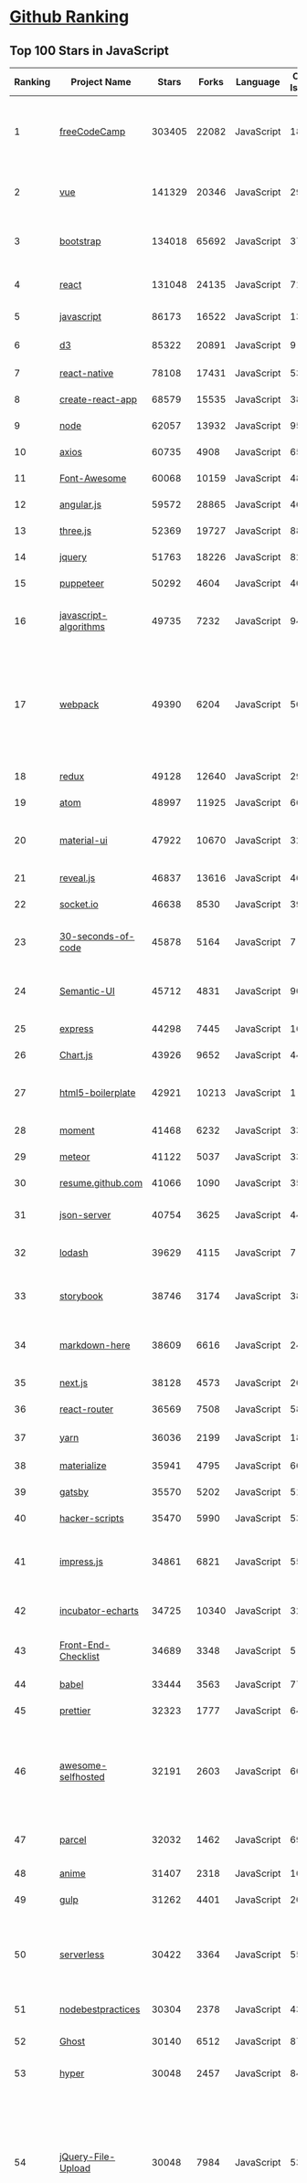 [Github Ranking](../README.md)
==========

## Top 100 Stars in JavaScript

| Ranking | Project Name | Stars | Forks | Language | Open Issues | Description | Last Commit |
| ------- | ------------ | ----- | ----- | -------- | ----------- | ----------- | ----------- |
| 1 | [freeCodeCamp](https://github.com/freeCodeCamp/freeCodeCamp) | 303405 | 22082 | JavaScript | 1851 | The https://www.freeCodeCamp.org open source codebase and curriculum. Learn to code for free together with millions of people. | 2019-06-14T20:40:58Z |
| 2 | [vue](https://github.com/vuejs/vue) | 141329 | 20346 | JavaScript | 298 | 🖖 Vue.js is a progressive, incrementally-adoptable JavaScript framework for building UI on the web. | 2019-06-14T14:24:27Z |
| 3 | [bootstrap](https://github.com/twbs/bootstrap) | 134018 | 65692 | JavaScript | 378 | The most popular HTML, CSS, and JavaScript framework for developing responsive, mobile first projects on the web. | 2019-06-14T10:46:33Z |
| 4 | [react](https://github.com/facebook/react) | 131048 | 24135 | JavaScript | 714 | A declarative, efficient, and flexible JavaScript library for building user interfaces. | 2019-06-15T01:08:24Z |
| 5 | [javascript](https://github.com/airbnb/javascript) | 86173 | 16522 | JavaScript | 137 | JavaScript Style Guide | 2019-06-10T20:51:23Z |
| 6 | [d3](https://github.com/d3/d3) | 85322 | 20891 | JavaScript | 9 | Bring data to life with SVG, Canvas and HTML. :bar_chart::chart_with_upwards_trend::tada: | 2019-05-02T14:23:43Z |
| 7 | [react-native](https://github.com/facebook/react-native) | 78108 | 17431 | JavaScript | 534 | A framework for building native apps with React. | 2019-06-15T02:07:04Z |
| 8 | [create-react-app](https://github.com/facebook/create-react-app) | 68579 | 15535 | JavaScript | 386 | Set up a modern web app by running one command. | 2019-06-14T18:14:07Z |
| 9 | [node](https://github.com/nodejs/node) | 62057 | 13932 | JavaScript | 958 | Node.js JavaScript runtime :sparkles::turtle::rocket::sparkles: | 2019-06-15T00:02:49Z |
| 10 | [axios](https://github.com/axios/axios) | 60735 | 4908 | JavaScript | 652 | Promise based HTTP client for the browser and node.js | 2019-06-13T21:38:28Z |
| 11 | [Font-Awesome](https://github.com/FortAwesome/Font-Awesome) | 60068 | 10159 | JavaScript | 4803 | The iconic SVG, font, and CSS toolkit | 2019-06-05T13:56:25Z |
| 12 | [angular.js](https://github.com/angular/angular.js) | 59572 | 28865 | JavaScript | 461 | AngularJS - HTML enhanced for web apps! | 2019-06-06T08:34:15Z |
| 13 | [three.js](https://github.com/mrdoob/three.js) | 52369 | 19727 | JavaScript | 885 | JavaScript 3D library. | 2019-06-14T20:39:41Z |
| 14 | [jquery](https://github.com/jquery/jquery) | 51763 | 18226 | JavaScript | 82 | jQuery JavaScript Library | 2019-06-13T13:17:12Z |
| 15 | [puppeteer](https://github.com/GoogleChrome/puppeteer) | 50292 | 4604 | JavaScript | 403 | Headless Chrome Node API | 2019-06-15T02:31:48Z |
| 16 | [javascript-algorithms](https://github.com/trekhleb/javascript-algorithms) | 49735 | 7232 | JavaScript | 94 | 📝 Algorithms and data structures implemented in JavaScript with explanations and links to further readings | 2019-06-01T20:39:39Z |
| 17 | [webpack](https://github.com/webpack/webpack) | 49390 | 6204 | JavaScript | 503 | A bundler for javascript and friends. Packs many modules into a few bundled assets. Code Splitting allows for loading parts of the application on demand. Through "loaders", modules can be CommonJs, AMD, ES6 modules, CSS, Images, JSON, Coffeescript, LESS, ... and your custom stuff. | 2019-06-14T19:09:50Z |
| 18 | [redux](https://github.com/reduxjs/redux) | 49128 | 12640 | JavaScript | 29 | Predictable state container for JavaScript apps | 2019-06-07T19:18:05Z |
| 19 | [atom](https://github.com/atom/atom) | 48997 | 11925 | JavaScript | 663 | :atom: The hackable text editor | 2019-06-14T22:07:19Z |
| 20 | [material-ui](https://github.com/mui-org/material-ui) | 47922 | 10670 | JavaScript | 329 | React components for faster and easier web development. Build your own design system, or start with Material Design. | 2019-06-14T23:00:22Z |
| 21 | [reveal.js](https://github.com/hakimel/reveal.js) | 46837 | 13616 | JavaScript | 467 | The HTML Presentation Framework | 2019-06-10T05:41:13Z |
| 22 | [socket.io](https://github.com/socketio/socket.io) | 46638 | 8530 | JavaScript | 397 | Realtime application framework (Node.JS server) | 2019-06-10T14:01:52Z |
| 23 | [30-seconds-of-code](https://github.com/30-seconds/30-seconds-of-code) | 45878 | 5164 | JavaScript | 7 | A curated collection of useful JavaScript snippets that you can understand in 30 seconds or less. | 2019-06-14T15:58:22Z |
| 24 | [Semantic-UI](https://github.com/Semantic-Org/Semantic-UI) | 45712 | 4831 | JavaScript | 903 | Semantic is a UI component framework based around useful principles from natural language. | 2019-06-03T08:44:31Z |
| 25 | [express](https://github.com/expressjs/express) | 44298 | 7445 | JavaScript | 164 | Fast, unopinionated, minimalist web framework for node. | 2019-06-14T20:45:17Z |
| 26 | [Chart.js](https://github.com/chartjs/Chart.js) | 43926 | 9652 | JavaScript | 449 | Simple HTML5 Charts using the <canvas> tag | 2019-06-14T23:33:41Z |
| 27 | [html5-boilerplate](https://github.com/h5bp/html5-boilerplate) | 42921 | 10213 | JavaScript | 1 | A professional front-end template for building fast, robust, and adaptable web apps or sites. | 2019-06-11T02:34:21Z |
| 28 | [moment](https://github.com/moment/moment) | 41468 | 6232 | JavaScript | 334 | Parse, validate, manipulate, and display dates in javascript. | 2019-06-13T09:12:18Z |
| 29 | [meteor](https://github.com/meteor/meteor) | 41122 | 5037 | JavaScript | 333 | Meteor, the JavaScript App Platform | 2019-06-12T12:17:29Z |
| 30 | [resume.github.com](https://github.com/resume/resume.github.com) | 41066 | 1090 | JavaScript | 35 | Resumes generated using the GitHub informations | 2018-12-29T23:17:05Z |
| 31 | [json-server](https://github.com/typicode/json-server) | 40754 | 3625 | JavaScript | 440 | Get a full fake REST API with zero coding in less than 30 seconds (seriously) | 2019-06-05T12:50:48Z |
| 32 | [lodash](https://github.com/lodash/lodash) | 39629 | 4115 | JavaScript | 7 | A modern JavaScript utility library delivering modularity, performance, & extras. | 2019-06-11T18:38:31Z |
| 33 | [storybook](https://github.com/storybookjs/storybook) | 38746 | 3174 | JavaScript | 381 | UI component dev & test: React, Vue, Angular, React Native, Ember, Web Components & more! | 2019-06-15T01:50:57Z |
| 34 | [markdown-here](https://github.com/adam-p/markdown-here) | 38609 | 6616 | JavaScript | 241 | Google Chrome, Firefox, and Thunderbird extension that lets you write email in Markdown and render it before sending. | 2019-05-11T14:08:34Z |
| 35 | [next.js](https://github.com/zeit/next.js) | 38128 | 4573 | JavaScript | 200 | The React Framework | 2019-06-14T18:48:58Z |
| 36 | [react-router](https://github.com/ReactTraining/react-router) | 36569 | 7508 | JavaScript | 58 | Declarative routing for React | 2019-06-14T19:55:13Z |
| 37 | [yarn](https://github.com/yarnpkg/yarn) | 36036 | 2199 | JavaScript | 1847 | 📦🐈 Fast, reliable, and secure dependency management. | 2019-06-14T18:38:49Z |
| 38 | [materialize](https://github.com/Dogfalo/materialize) | 35941 | 4795 | JavaScript | 668 | Materialize, a CSS Framework based on Material Design | 2019-06-11T09:55:30Z |
| 39 | [gatsby](https://github.com/gatsbyjs/gatsby) | 35570 | 5202 | JavaScript | 517 | Build blazing fast, modern apps and websites with React | 2019-06-15T00:50:15Z |
| 40 | [hacker-scripts](https://github.com/NARKOZ/hacker-scripts) | 35470 | 5990 | JavaScript | 53 | Based on a true story | 2019-05-02T05:23:36Z |
| 41 | [impress.js](https://github.com/impress/impress.js) | 34861 | 6821 | JavaScript | 55 | It's a presentation framework based on the power of CSS3 transforms and transitions in modern browsers and inspired by the idea behind prezi.com. | 2019-06-13T10:27:41Z |
| 42 | [incubator-echarts](https://github.com/apache/incubator-echarts) | 34725 | 10340 | JavaScript | 3289 | A powerful, interactive charting and visualization library for browser | 2019-06-14T05:14:34Z |
| 43 | [Front-End-Checklist](https://github.com/thedaviddias/Front-End-Checklist) | 34689 | 3348 | JavaScript | 5 | 🗂 The perfect Front-End Checklist for modern websites and meticulous developers | 2019-06-09T23:15:23Z |
| 44 | [babel](https://github.com/babel/babel) | 33444 | 3563 | JavaScript | 772 | 🐠 Babel is a compiler for writing next generation JavaScript. | 2019-06-15T02:58:02Z |
| 45 | [prettier](https://github.com/prettier/prettier) | 32323 | 1777 | JavaScript | 649 | Prettier is an opinionated code formatter. | 2019-06-14T17:08:04Z |
| 46 | [awesome-selfhosted](https://github.com/Kickball/awesome-selfhosted) | 32191 | 2603 | JavaScript | 60 | This is a list of Free Software network services and web applications which can be hosted locally. Selfhosting is the process of locally hosting and managing applications instead of renting from SaaS providers. | 2019-06-14T07:40:38Z |
| 47 | [parcel](https://github.com/parcel-bundler/parcel) | 32032 | 1462 | JavaScript | 696 | 📦🚀 Blazing fast, zero configuration web application bundler | 2019-06-14T20:59:12Z |
| 48 | [anime](https://github.com/juliangarnier/anime) | 31407 | 2318 | JavaScript | 104 | JavaScript animation engine | 2019-06-06T09:13:46Z |
| 49 | [gulp](https://github.com/gulpjs/gulp) | 31262 | 4401 | JavaScript | 20 | The streaming build system | 2019-06-14T06:28:03Z |
| 50 | [serverless](https://github.com/serverless/serverless) | 30422 | 3364 | JavaScript | 550 | Serverless Framework – Build web, mobile and IoT applications with serverless architectures using AWS Lambda, Azure Functions, Google CloudFunctions & more! –  | 2019-06-15T00:18:25Z |
| 51 | [nodebestpractices](https://github.com/i0natan/nodebestpractices) | 30304 | 2378 | JavaScript | 43 | :white_check_mark: The largest Node.js best practices list (May 2019) | 2019-06-11T12:09:48Z |
| 52 | [Ghost](https://github.com/TryGhost/Ghost) | 30140 | 6512 | JavaScript | 87 | 👻 The most popular headless Node.js CMS for professional publishing | 2019-06-14T13:23:51Z |
| 53 | [hyper](https://github.com/zeit/hyper) | 30048 | 2457 | JavaScript | 845 | A terminal built on web technologies | 2019-06-13T23:28:28Z |
| 54 | [jQuery-File-Upload](https://github.com/blueimp/jQuery-File-Upload) | 30048 | 7984 | JavaScript | 53 | File Upload widget with multiple file selection, drag&drop support, progress bar, validation and preview images, audio and video for jQuery. Supports cross-domain, chunked and resumable file uploads. Works with any server-side platform (Google App Engine, PHP, Python, Ruby on Rails, Java, etc.) that supports standard HTML form file uploads. | 2019-06-13T02:41:52Z |
| 55 | [brackets](https://github.com/adobe/brackets) | 29850 | 6410 | JavaScript | 2459 | An open source code editor for the web, written in JavaScript, HTML and CSS. | 2019-06-05T06:14:45Z |
| 56 | [pm2](https://github.com/Unitech/pm2) | 29493 | 1983 | JavaScript | 699 | Node.js Production Process Manager with a built-in Load Balancer. | 2019-06-09T07:24:15Z |
| 57 | [awesome-mac](https://github.com/jaywcjlove/awesome-mac) | 29431 | 3363 | JavaScript | 40 |  Now we have become very big, Different from the original idea. Collect premium software in various categories. | 2019-06-07T15:45:47Z |
| 58 | [tech-interview-handbook](https://github.com/yangshun/tech-interview-handbook) | 28101 | 3888 | JavaScript | 8 | 💯 Algorithms study materials, behavioral content and tips for rocking your coding interview | 2019-06-05T13:36:20Z |
| 59 | [33-js-concepts](https://github.com/leonardomso/33-js-concepts) | 27789 | 2725 | JavaScript | 5 | 📜 33 concepts every JavaScript developer should know. | 2019-06-14T12:49:36Z |
| 60 | [immutable-js](https://github.com/immutable-js/immutable-js) | 27589 | 1602 | JavaScript | 135 | Immutable persistent data collections for Javascript which increase efficiency and simplicity. | 2019-05-30T14:47:09Z |
| 61 | [backbone](https://github.com/jashkenas/backbone) | 27500 | 5716 | JavaScript | 82 | Give your JS App some Backbone with Models, Views, Collections, and Events | 2019-05-13T13:07:23Z |
| 62 | [realworld](https://github.com/gothinkster/realworld) | 27227 | 1839 | JavaScript | 140 | "The mother of all demo apps" — Exemplary fullstack Medium.com clone powered by React, Angular, Node, Django, and many more 🏅 | 2019-06-14T18:51:27Z |
| 63 | [slate](https://github.com/lord/slate) | 27199 | 16888 | JavaScript | 29 | Beautiful static documentation for your API | 2019-06-14T12:29:22Z |
| 64 | [pdf.js](https://github.com/mozilla/pdf.js) | 26920 | 6408 | JavaScript | 618 | PDF Reader in JavaScript | 2019-06-14T06:03:56Z |
| 65 | [hexo](https://github.com/hexojs/hexo) | 26824 | 3568 | JavaScript | 204 | A fast, simple & powerful blog framework, powered by Node.js. | 2019-06-13T08:16:04Z |
| 66 | [hackathon-starter](https://github.com/sahat/hackathon-starter) | 26803 | 5498 | JavaScript | 16 | A boilerplate for Node.js web applications | 2019-06-11T19:48:36Z |
| 67 | [fullPage.js](https://github.com/alvarotrigo/fullPage.js) | 26747 | 6422 | JavaScript | 148 | fullPage plugin by Alvaro Trigo. Create full screen pages fast and simple | 2019-06-10T15:49:14Z |
| 68 | [koa](https://github.com/koajs/koa) | 26354 | 2394 | JavaScript | 44 | Expressive middleware for node.js using ES2017 async functions | 2019-06-10T06:49:54Z |
| 69 | [clipboard.js](https://github.com/zenorocha/clipboard.js) | 26221 | 3078 | JavaScript | 66 | :scissors: Modern copy to clipboard. No Flash. Just 3kb gzipped :clipboard: | 2019-06-03T12:57:01Z |
| 70 | [jest](https://github.com/facebook/jest) | 25990 | 3528 | JavaScript | 661 | Delightful JavaScript Testing. | 2019-06-15T01:07:46Z |
| 71 | [async](https://github.com/caolan/async) | 25703 | 2326 | JavaScript | 7 | Async utilities for node and the browser | 2019-05-29T17:16:23Z |
| 72 | [todomvc](https://github.com/tastejs/todomvc) | 25500 | 13420 | JavaScript | 151 | Helping you select an MV* framework - Todo apps for React.js, Ember.js, Angular, and many more | 2019-05-27T23:23:50Z |
| 73 | [video.js](https://github.com/videojs/video.js) | 25232 | 6009 | JavaScript | 207 | Video.js - open source HTML5 & Flash video player | 2019-06-14T15:41:22Z |
| 74 | [Leaflet](https://github.com/Leaflet/Leaflet) | 25033 | 4094 | JavaScript | 436 |  :leaves: JavaScript library for mobile-friendly interactive maps | 2019-06-14T14:03:29Z |
| 75 | [phaser](https://github.com/photonstorm/phaser) | 24931 | 5962 | JavaScript | 208 | Phaser is a fun, free and fast 2D game framework for making HTML5 games for desktop and mobile web browsers, supporting Canvas and WebGL rendering. | 2019-06-14T20:20:50Z |
| 76 | [incubator-superset](https://github.com/apache/incubator-superset) | 24795 | 4744 | JavaScript | 316 | Apache Superset (incubating) is a modern, enterprise-ready business intelligence web application | 2019-06-14T20:39:49Z |
| 77 | [pixi.js](https://github.com/pixijs/pixi.js) | 24687 | 3451 | JavaScript | 114 | The HTML5 Creation Engine: Create beautiful digital content with the fastest, most flexible 2D WebGL renderer. | 2019-06-14T18:10:08Z |
| 78 | [underscore](https://github.com/jashkenas/underscore) | 24579 | 5412 | JavaScript | 122 | JavaScript's utility _ belt | 2019-05-28T13:42:14Z |
| 79 | [awesome-react-native](https://github.com/jondot/awesome-react-native) | 24446 | 2992 | JavaScript | 16 | Awesome React Native components, news, tools, and learning material! | 2019-06-12T20:31:58Z |
| 80 | [nylas-mail](https://github.com/nylas/nylas-mail) | 24376 | 1376 | JavaScript | 1044 | :love_letter: An extensible desktop mail app built on the modern web.  Forks welcome! | 2019-05-27T23:06:25Z |
| 81 | [styled-components](https://github.com/styled-components/styled-components) | 24299 | 1433 | JavaScript | 72 | Visual primitives for the component age. Use the best bits of ES6 and CSS to style your apps without stress 💅 | 2019-06-15T01:01:25Z |
| 82 | [slick](https://github.com/kenwheeler/slick) | 23974 | 4810 | JavaScript | 1097 | the last carousel you'll ever need | 2019-05-16T23:07:40Z |
| 83 | [mermaid](https://github.com/knsv/mermaid) | 23800 | 1417 | JavaScript | 279 | Generation of diagram and flowchart from text in a similar manner as markdown | 2019-06-14T14:30:27Z |
| 84 | [Modernizr](https://github.com/Modernizr/Modernizr) | 23703 | 3042 | JavaScript | 192 | Modernizr is a JavaScript library that detects HTML5 and CSS3 features in the user’s browser. | 2019-06-13T09:56:47Z |
| 85 | [select2](https://github.com/select2/select2) | 23658 | 5620 | JavaScript | 88 | Select2 is a jQuery based replacement for select boxes. It supports searching, remote data sets, and infinite scrolling of results. | 2019-06-06T19:55:23Z |
| 86 | [clean-code-javascript](https://github.com/ryanmcdermott/clean-code-javascript) | 23360 | 2535 | JavaScript | 25 | :bathtub: Clean Code concepts adapted for JavaScript | 2019-03-24T21:13:45Z |
| 87 | [quill](https://github.com/quilljs/quill) | 23071 | 1739 | JavaScript | 574 | Quill is a modern WYSIWYG editor built for compatibility and extensibility. | 2019-06-13T15:04:45Z |
| 88 | [Rocket.Chat](https://github.com/RocketChat/Rocket.Chat) | 22994 | 4950 | JavaScript | 2312 | The ultimate Free Open Source Solution for team communications. | 2019-06-15T01:46:03Z |
| 89 | [preact](https://github.com/preactjs/preact) | 22884 | 1187 | JavaScript | 119 | ⚛️ Fast 3kB React alternative with the same modern API. Components & Virtual DOM. | 2019-06-15T02:08:22Z |
| 90 | [request](https://github.com/request/request) | 22808 | 2677 | JavaScript | 252 | 🏊🏾 Simplified HTTP request client. | 2019-06-09T00:26:43Z |
| 91 | [react-boilerplate](https://github.com/react-boilerplate/react-boilerplate) | 22699 | 4527 | JavaScript | 16 | :fire: A highly scalable, offline-first foundation with the best developer experience and a focus on performance and best practices. | 2019-06-05T11:50:59Z |
| 92 | [fetch](https://github.com/github/fetch) | 22175 | 2087 | JavaScript | 10 | A window.fetch JavaScript polyfill. | 2019-05-24T11:04:10Z |
| 93 | [dayjs](https://github.com/iamkun/dayjs) | 21847 | 988 | JavaScript | 43 | ⏰ Day.js 2KB immutable date library alternative to Moment.js with the same modern API | 2019-06-13T02:24:16Z |
| 94 | [500lines](https://github.com/aosabook/500lines) | 21805 | 4972 | JavaScript | 47 | 500 Lines or Less | 2019-03-02T12:07:52Z |
| 95 | [standard](https://github.com/standard/standard) | 21320 | 1616 | JavaScript | 90 | 🌟 JavaScript Style Guide, with linter & automatic code fixer | 2019-06-10T07:02:14Z |
| 96 | [vue-cli](https://github.com/vuejs/vue-cli) | 21235 | 3527 | JavaScript | 379 | 🛠️ Standard Tooling for Vue.js Development | 2019-06-14T23:33:20Z |
| 97 | [ember.js](https://github.com/emberjs/ember.js) | 21035 | 4173 | JavaScript | 267 | Ember.js - A JavaScript framework for creating ambitious web applications | 2019-06-14T19:19:13Z |
| 98 | [postcss](https://github.com/postcss/postcss) | 20998 | 1144 | JavaScript | 14 | Transforming styles with JS plugins | 2019-06-05T17:18:25Z |
| 99 | [gitbook](https://github.com/GitbookIO/gitbook) | 20855 | 2972 | JavaScript | 1002 | 📝 Modern documentation format and toolchain using Git and Markdown | 2019-05-09T18:18:30Z |
| 100 | [nuxt.js](https://github.com/nuxt/nuxt.js) | 20691 | 1770 | JavaScript | 163 | The Vue.js Framework | 2019-06-15T00:55:23Z |

